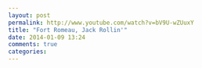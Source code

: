```yaml
---
layout: post
permalink: http://www.youtube.com/watch?v=bV9U-wZUuxY
title: "Fort Romeau, Jack Rollin'"
date: 2014-01-09 13:24
comments: true
categories: 
---
```

